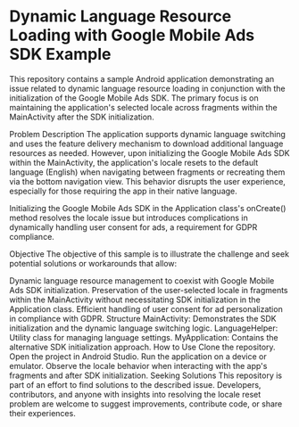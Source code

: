 # Dynamic Language Resource Loading with Google Mobile Ads SDK Example
This repository contains a sample Android application demonstrating an issue related to dynamic language resource loading in conjunction with the initialization of the Google Mobile Ads SDK. The primary focus is on maintaining the application's selected locale across fragments within the MainActivity after the SDK initialization.

Problem Description
The application supports dynamic language switching and uses the feature delivery mechanism to download additional language resources as needed. However, upon initializing the Google Mobile Ads SDK within the MainActivity, the application's locale resets to the default language (English) when navigating between fragments or recreating them via the bottom navigation view. This behavior disrupts the user experience, especially for those requiring the app in their native language.

Initializing the Google Mobile Ads SDK in the Application class's onCreate() method resolves the locale issue but introduces complications in dynamically handling user consent for ads, a requirement for GDPR compliance.

Objective
The objective of this sample is to illustrate the challenge and seek potential solutions or workarounds that allow:

Dynamic language resource management to coexist with Google Mobile Ads SDK initialization.
Preservation of the user-selected locale in fragments within the MainActivity without necessitating SDK initialization in the Application class.
Efficient handling of user consent for ad personalization in compliance with GDPR.
Structure
MainActivity: Demonstrates the SDK initialization and the dynamic language switching logic.
LanguageHelper: Utility class for managing language settings.
MyApplication: Contains the alternative SDK initialization approach.
How to Use
Clone the repository.
Open the project in Android Studio.
Run the application on a device or emulator.
Observe the locale behavior when interacting with the app's fragments and after SDK initialization.
Seeking Solutions
This repository is part of an effort to find solutions to the described issue. Developers, contributors, and anyone with insights into resolving the locale reset problem are welcome to suggest improvements, contribute code, or share their experiences.
